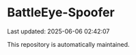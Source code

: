 # BattleEye-Spoofer

Last updated: 2025-06-06 02:42:07

This repository is automatically maintained.
